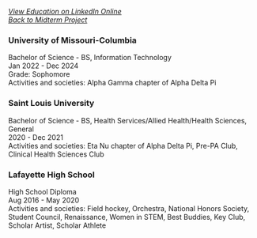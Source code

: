*[View Education on LinkedIn Online](https://www.linkedin.com/in/rosa-wessel-904101218/details/education/)*  
*[Back to Midterm Project](https://github.com/rosawessel/midterm/blob/main/README.md)*

### **University of Missouri-Columbia**  
Bachelor of Science - BS, Information Technology  
Jan 2022 - Dec 2024  
Grade: Sophomore  
Activities and societies: Alpha Gamma chapter of Alpha Delta Pi

### **Saint Louis University**  
Bachelor of Science - BS, Health Services/Allied Health/Health Sciences, General  
2020 - Dec 2021  
Activities and societies: Eta Nu chapter of Alpha Delta Pi, Pre-PA Club, Clinical Health Sciences Club  

### **Lafayette High School**  
High School Diploma  
Aug 2016 - May 2020  
Activities and societies: Field hockey, Orchestra, National Honors Society, Student Council, Renaissance, Women in STEM, Best Buddies, Key Club, Scholar Artist, Scholar Athlete
